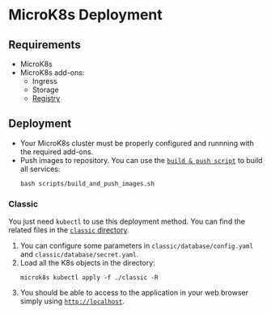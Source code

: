 # MicroK8s Deployment

## Requirements

- MicroK8s
- MicroK8s add-ons:
  - Ingress
  - Storage
  - [Registry](https://microk8s.io/docs/registry-built-in)

## Deployment

- Your MicroK8s cluster must be properly configured and runnning with the
  required add-ons.
- Push images to repository. You can use the
  [`build & push script`](scripts/build_and_push_images.sh) to build all services:
  ```
  bash scripts/build_and_push_images.sh
  ```

### Classic

You just need `kubectl` to use this deployment method. You can find the related
files in the [`classic` directory](classic/).

1. You can configure some parameters in `classic/database/config.yaml` and
   `classic/database/secret.yaml`.
2. Load all the K8s objects in the directory:
   ```
   microk8s kubectl apply -f ./classic -R
   ```
3. You should be able to access to the application in your web browser simply
   using [`http://localhost`](http://localhost).
